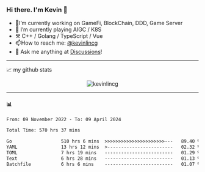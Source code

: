 ### Hi there. I'm Kevin 👋

- 🔭I’m currently working on GameFi, BlockChain, DDD, Game Server
- 🌱 I’m currently playing AIGC / K8S
-   :hammer_and_pick: C++ / Golang / TypeScript / Vue
- 📫How to reach me: [@kevinlincg](https://twitter.com/kevinlincg) 
-   :thought_balloon: Ask me anything at [Discussions](https://github.com/kevinlincg/kevinlincg/issues/new)!

---

📈 my github stats

<p align="center"> <img src="https://github-readme-stats-ouuan.vercel.app/api?username=kevinlincg&theme=dark&show_icons=true&count_private=true" alt="kevinlincg" />

---

#### :bar_chart: 

<!--START_SECTION:waka-->

```txt
From: 09 November 2022 - To: 09 April 2024

Total Time: 570 hrs 37 mins

Go                  510 hrs 6 mins  >>>>>>>>>>>>>>>>>>>>>>---   89.40 %
YAML                13 hrs 12 mins  >------------------------   02.32 %
TOML                7 hrs 19 mins   -------------------------   01.29 %
Text                6 hrs 28 mins   -------------------------   01.13 %
Batchfile           6 hrs 6 mins    -------------------------   01.07 %
```

<!--END_SECTION:waka-->
